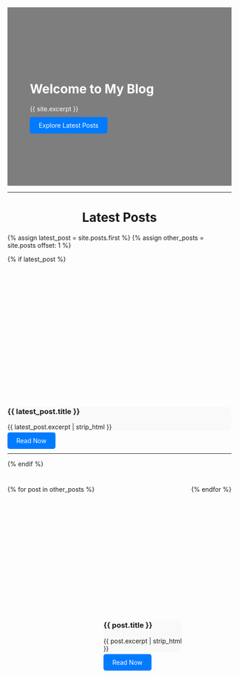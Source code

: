 <!-- Splash Page Section -->
<div class="splash-header" style="position: relative; text-align: left; color: white; padding: 0px;">
  <div style="background-image: url('{{ site.header.overlay_image | default: '/assets/images/default-header.png' }}'); 
              background-size: cover; 
              background-position: center; 
              height: 400px; 
              filter: brightness(50%);">
  </div>
  <div style="position: absolute; top: 0; left: 0; right: 0; bottom: 0; background-color: rgba(0, 0, 0, 0.5);">
    <div style="position: absolute; top: 50%; transform: translateY(-50%); left: 10%; max-width: 600px;">
      <h1>Welcome to My Blog</h1>
      <p>{{ site.excerpt }}</p>
      <div style="margin-top: 20px;">
        <a href="#latest-posts" class="btn btn-primary" style="padding: 10px 20px; background-color: #007bff; color: white; text-decoration: none; border-radius: 5px;">
          Explore Latest Posts
        </a>
      </div>
    </div>
  </div>
</div>

<hr>

<!-- Latest Posts Section -->
<h2 id="latest-posts" style="text-align: center; font-size: 2em; margin-bottom: 20px;">Latest Posts</h2>

{% assign latest_post = site.posts.first %}
{% assign other_posts = site.posts offset: 1 %}

<!-- Most Recent Post with Teaser Image -->
{% if latest_post %}
  <div class="feature-row" style="max-width: 800px; margin: 20px auto; position: relative; padding: 0px;">
    <a href="{{ latest_post.url }}" style="text-decoration: none;">
      <div style="background-image: url('{{ latest_post.header.image | default: '/assets/images/default-header.jpg' }}'); 
                  background-size: cover; background-position: center; height: 300px; border-radius: 10px;">
      </div>
      <div style="background: #f9f9f9; border-radius: 10px; margin-top: -20px; position: relative; z-index: 2; padding: 0px;">
        <h3>{{ latest_post.title }}</h3>
        <p>{{ latest_post.excerpt | strip_html }}</p>
      </div>
    </a>
    <div style="margin-top: 10px;">
      <a href="{{ latest_post.url }}" class="btn btn-primary" style="padding: 10px 20px; background-color: #007bff; color: white; text-decoration: none; border-radius: 5px;">
        Read Now
      </a>
    </div>
  </div>
  <hr>
{% endif %}

<!-- Other Posts -->
<div class="featured-posts-row" style="display: flex; flex-wrap: wrap; justify-content: space-between; gap: 20px; margin-top: 40px;">
  {% for post in other_posts %}
    <div class="feature-row" style="flex: 1 1 calc(33.33% - 20px); margin-bottom: 20px;">
      <a href="{{ post.url }}" style="text-decoration: none;">
        <div style="background-image: url('{{ post.header.image | default: '/assets/images/default-header.jpg' }}'); 
                    background-size: cover; background-position: center; height: 300px; border-radius: 10px;">
        </div>
        <div style="background: #f9f9f9; border-radius: 10px; margin-top: -20px; position: relative; z-index: 2; padding: 0px;">
          <h3>{{ post.title }}</h3>
          <p>{{ post.excerpt | strip_html }}</p>
        </div>
      </a>
      <div style="margin-top: 10px;">
        <a href="{{ post.url }}" class="btn btn-primary" style="padding: 10px 20px; background-color: #007bff; color: white; text-decoration: none; border-radius: 5px;">
          Read Now
        </a>
      </div>
    </div>
  {% endfor %}
</div>
